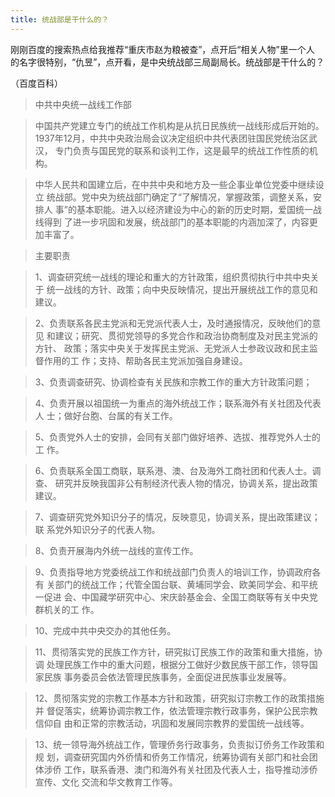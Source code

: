 ```yaml
---
title: 统战部是干什么的？
---
```


刚刚百度的搜索热点给我推荐“重庆市赵为粮被查”，点开后“相关人物”里一个人
的名字很特别，“仇昱”，点开看，是中央统战部三局副局长。统战部是干什么的？

（百度百科）

> 中共中央统一战线工作部

> 中国共产党建立专门的统战工作机构是从抗日民族统一战线形成后开始的。
> 1937年12月，中共中央政治局会议决定组织中共代表团驻国民党统治区武汉，
> 专门负责与国民党的联系和谈判工作，这是最早的统战工作性质的机构。

> 中华人民共和国建立后，在中共中央和地方及一些企事业单位党委中继续设立
> 统战部。党中央为统战部门确定了“了解情况，掌握政策，调整关系，安排人
> 事”的基本职能。进入以经济建设为中心的新的历史时期，爱国统一战线得到
> 了进一步巩固和发展，统战部门的基本职能的内涵加深了，内容更加丰富了。

> 主要职责

> 1、调查研究统一战线的理论和重大的方针政策，组织贯彻执行中共中央关于
> 统一战线的方针、政策；向中央反映情况，提出开展统战工作的意见和建议。

> 2、负责联系各民主党派和无党派代表人士，及时通报情况，反映他们的意见
> 和建议；研究、贯彻党领导的多党合作和政治协商制度及对民主党派的方针、
> 政策；落实中央关于发挥民主党派、无党派人士参政议政和民主监督作用的工
> 作；支持、帮助各民主党派加强自身建设。

> 3、负责调查研究、协调检查有关民族和宗教工作的重大方针政策问题；

> 4、负责开展以祖国统一为重点的海外统战工作；联系海外有关社团及代表人
> 士；做好台胞、台属的有关工作。

> 5、负责党外人士的安排，会同有关部门做好培养、选拔、推荐党外人士的工
> 作。

> 6、负责联系全国工商联，联系港、澳、台及海外工商社团和代表人士。调查、
> 研究并反映我国非公有制经济代表人物的情况，协调关系，提出政策建议。

> 7、调查研究党外知识分子的情况，反映意见，协调关系，提出政策建议；联
> 系党外知识分子的代表人物。

> 8、负责开展海内外统一战线的宣传工作。

> 9、负责指导地方党委统战工作和统战部门负责人的培训工作，协调政府各有
> 关部门的统战工作；代管全国台联、黄埔同学会、欧美同学会、和平统一促进
> 会、中国藏学研究中心、宋庆龄基金会、全国工商联等有关中央党群机关的工
> 作。

> 10、完成中共中央交办的其他任务。

> 11、贯彻落实党的民族工作方针，研究拟订民族工作的政策和重大措施，协调
> 处理民族工作中的重大问题，根据分工做好少数民族干部工作，领导国家民族
> 事务委员会依法管理民族事务，全面促进民族事业发展等。

> 12、贯彻落实党的宗教工作基本方针和政策，研究拟订宗教工作的政策措施并
> 督促落实，统筹协调宗教工作，依法管理宗教行政事务，保护公民宗教信仰自
> 由和正常的宗教活动，巩固和发展同宗教界的爱国统一战线等。

> 13、统一领导海外统战工作，管理侨务行政事务，负责拟订侨务工作政策和规
> 划，调查研究国内外侨情和侨务工作情况，统筹协调有关部门和社会团体涉侨
> 工作，联系香港、澳门和海外有关社团及代表人士，指导推动涉侨宣传、文化
> 交流和华文教育工作等。
